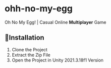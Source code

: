 # ohh-no-my-egg
Oh No My Egg! | Casual Online **Multiplayer** Game

## 📂Installation
1. Clone the Project
2. Extract the Zip File
3. Open the Project in Unity 2021.3.18f1 Version
